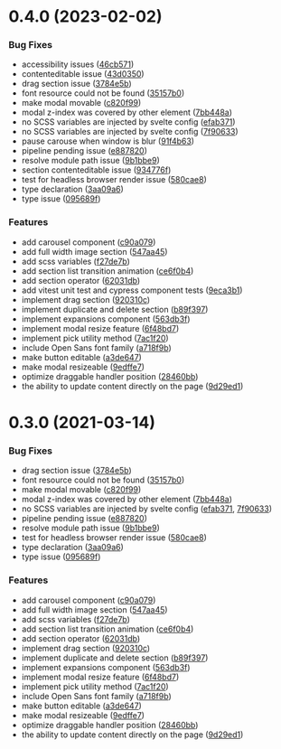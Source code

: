 # 0.4.0 (2023-02-02)


### Bug Fixes

* accessibility issues ([46cb571](https://github.com/mutoe/cms-page-builder/commit/46cb5717538e0b165c4f06328a0fa4eea843c28c))
* contenteditable issue ([43d0350](https://github.com/mutoe/cms-page-builder/commit/43d03503a0648ad94534caf7d505221c26d0bedf))
* drag section issue ([3784e5b](https://github.com/mutoe/cms-page-builder/commit/3784e5b1775ac33b15a42dbd710897c682496eb1))
* font resource could not be found ([35157b0](https://github.com/mutoe/cms-page-builder/commit/35157b043f69c5ae7befdba44c223d7fb6a3a25b))
* make modal movable ([c820f99](https://github.com/mutoe/cms-page-builder/commit/c820f9996c8729c1d25b69a80b0a883f4b9d1065))
* modal z-index was covered by other element ([7bb448a](https://github.com/mutoe/cms-page-builder/commit/7bb448aae0f127928b189167ab0cef1f39f0e077))
* no SCSS variables are injected by svelte config ([efab371](https://github.com/mutoe/cms-page-builder/commit/efab37105c39c381390716663f1bb9e7f271482f))
* no SCSS variables are injected by svelte config ([7f90633](https://github.com/mutoe/cms-page-builder/commit/7f9063380b9166b2388e0b7b1a01049a497928df))
* pause carouse when window is blur ([91f4b63](https://github.com/mutoe/cms-page-builder/commit/91f4b6382113a7ac3f2a3200d372e9928c7c4893))
* pipeline pending issue ([e887820](https://github.com/mutoe/cms-page-builder/commit/e88782060ecc9b235fc2d7a1eee8ef94de33a470))
* resolve module path issue ([9b1bbe9](https://github.com/mutoe/cms-page-builder/commit/9b1bbe981818bd4fd3db104dbb538447a59e4f76))
* section contenteditable issue ([934776f](https://github.com/mutoe/cms-page-builder/commit/934776f98567561bde65e9efdb823266f478b9de))
* test for headless browser render issue ([580cae8](https://github.com/mutoe/cms-page-builder/commit/580cae87b1d93280ee9c9f55116597dbb7ab1d27))
* type declaration ([3aa09a6](https://github.com/mutoe/cms-page-builder/commit/3aa09a683851baa5f0d3f076591526dab520567f))
* type issue ([095689f](https://github.com/mutoe/cms-page-builder/commit/095689f1403e2efbe9d78266f54d0fec7d32b5f0))


### Features

* add carousel component ([c90a079](https://github.com/mutoe/cms-page-builder/commit/c90a0790028492cc3c95ede0b7e561d79dfc385a))
* add full width image section ([547aa45](https://github.com/mutoe/cms-page-builder/commit/547aa452efe648305cc86d76dd0de7bb91f0d26c))
* add scss variables ([f27de7b](https://github.com/mutoe/cms-page-builder/commit/f27de7b98011c6bf431713fd04fec6a89875d783))
* add section list transition animation ([ce6f0b4](https://github.com/mutoe/cms-page-builder/commit/ce6f0b410c0527edc97f837d70318b632da5fcb2))
* add section operator ([62031db](https://github.com/mutoe/cms-page-builder/commit/62031db798365d95f9d013ee76bee4e36422959e))
* add vitest unit test and cypress component tests ([9eca3b1](https://github.com/mutoe/cms-page-builder/commit/9eca3b15e2e3c73e143fb0d067d2a8c464269801))
* implement drag section ([920310c](https://github.com/mutoe/cms-page-builder/commit/920310c952d28f3d91ab2ca34cd723c6a0a453db))
* implement duplicate and delete section ([b89f397](https://github.com/mutoe/cms-page-builder/commit/b89f397ce30cde2b33484e3842d36678c1b2a33f))
* implement expansions component ([563db3f](https://github.com/mutoe/cms-page-builder/commit/563db3f8c69fbb70de66b4c338b38f3fcc45413d))
* implement modal resize feature ([6f48bd7](https://github.com/mutoe/cms-page-builder/commit/6f48bd79336c3c7c82694e50a14b5725b73d1319))
* implement pick utility method ([7ac1f20](https://github.com/mutoe/cms-page-builder/commit/7ac1f2009ae0a3113c6b764fbb739b6934152991))
* include Open Sans font family ([a718f9b](https://github.com/mutoe/cms-page-builder/commit/a718f9b694e5e311656dca42b36b48f1433dfb1c))
* make button editable ([a3de647](https://github.com/mutoe/cms-page-builder/commit/a3de647b10b73c3567e79cc74d48dcfb2cbeb083))
* make modal resizeable ([9edffe7](https://github.com/mutoe/cms-page-builder/commit/9edffe7cb9c03af6504f49cc490907ba64e80ad1))
* optimize draggable handler position ([28460bb](https://github.com/mutoe/cms-page-builder/commit/28460bb27668ca24d93405f2d46f14a58f848839))
* the ability to update content directly on the page ([9d29ed1](https://github.com/mutoe/cms-page-builder/commit/9d29ed16ed27dd977f719e19323e032788537d15))



# 0.3.0 (2021-03-14)


### Bug Fixes

* drag section issue ([3784e5b](https://github.com/mutoe/cms-page-builder/commit/3784e5b1775ac33b15a42dbd710897c682496eb1))
* font resource could not be found ([35157b0](https://github.com/mutoe/cms-page-builder/commit/35157b043f69c5ae7befdba44c223d7fb6a3a25b))
* make modal movable ([c820f99](https://github.com/mutoe/cms-page-builder/commit/c820f9996c8729c1d25b69a80b0a883f4b9d1065))
* modal z-index was covered by other element ([7bb448a](https://github.com/mutoe/cms-page-builder/commit/7bb448aae0f127928b189167ab0cef1f39f0e077))
* no SCSS variables are injected by svelte config ([efab371](https://github.com/mutoe/cms-page-builder/commit/efab37105c39c381390716663f1bb9e7f271482f), [7f90633](https://github.com/mutoe/cms-page-builder/commit/7f9063380b9166b2388e0b7b1a01049a497928df))
* pipeline pending issue ([e887820](https://github.com/mutoe/cms-page-builder/commit/e88782060ecc9b235fc2d7a1eee8ef94de33a470))
* resolve module path issue ([9b1bbe9](https://github.com/mutoe/cms-page-builder/commit/9b1bbe981818bd4fd3db104dbb538447a59e4f76))
* test for headless browser render issue ([580cae8](https://github.com/mutoe/cms-page-builder/commit/580cae87b1d93280ee9c9f55116597dbb7ab1d27))
* type declaration ([3aa09a6](https://github.com/mutoe/cms-page-builder/commit/3aa09a683851baa5f0d3f076591526dab520567f))
* type issue ([095689f](https://github.com/mutoe/cms-page-builder/commit/095689f1403e2efbe9d78266f54d0fec7d32b5f0))


### Features

* add carousel component ([c90a079](https://github.com/mutoe/cms-page-builder/commit/c90a0790028492cc3c95ede0b7e561d79dfc385a))
* add full width image section ([547aa45](https://github.com/mutoe/cms-page-builder/commit/547aa452efe648305cc86d76dd0de7bb91f0d26c))
* add scss variables ([f27de7b](https://github.com/mutoe/cms-page-builder/commit/f27de7b98011c6bf431713fd04fec6a89875d783))
* add section list transition animation ([ce6f0b4](https://github.com/mutoe/cms-page-builder/commit/ce6f0b410c0527edc97f837d70318b632da5fcb2))
* add section operator ([62031db](https://github.com/mutoe/cms-page-builder/commit/62031db798365d95f9d013ee76bee4e36422959e))
* implement drag section ([920310c](https://github.com/mutoe/cms-page-builder/commit/920310c952d28f3d91ab2ca34cd723c6a0a453db))
* implement duplicate and delete section ([b89f397](https://github.com/mutoe/cms-page-builder/commit/b89f397ce30cde2b33484e3842d36678c1b2a33f))
* implement expansions component ([563db3f](https://github.com/mutoe/cms-page-builder/commit/563db3f8c69fbb70de66b4c338b38f3fcc45413d))
* implement modal resize feature ([6f48bd7](https://github.com/mutoe/cms-page-builder/commit/6f48bd79336c3c7c82694e50a14b5725b73d1319))
* implement pick utility method ([7ac1f20](https://github.com/mutoe/cms-page-builder/commit/7ac1f2009ae0a3113c6b764fbb739b6934152991))
* include Open Sans font family ([a718f9b](https://github.com/mutoe/cms-page-builder/commit/a718f9b694e5e311656dca42b36b48f1433dfb1c))
* make button editable ([a3de647](https://github.com/mutoe/cms-page-builder/commit/a3de647b10b73c3567e79cc74d48dcfb2cbeb083))
* make modal resizeable ([9edffe7](https://github.com/mutoe/cms-page-builder/commit/9edffe7cb9c03af6504f49cc490907ba64e80ad1))
* optimize draggable handler position ([28460bb](https://github.com/mutoe/cms-page-builder/commit/28460bb27668ca24d93405f2d46f14a58f848839))
* the ability to update content directly on the page ([9d29ed1](https://github.com/mutoe/cms-page-builder/commit/9d29ed16ed27dd977f719e19323e032788537d15))
